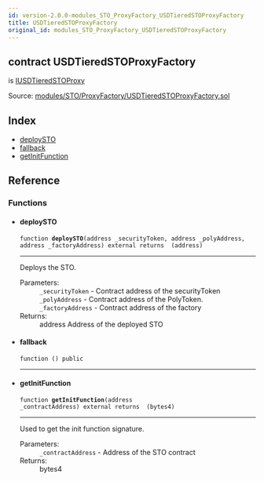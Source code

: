 ```yaml
---
id: version-2.0.0-modules_STO_ProxyFactory_USDTieredSTOProxyFactory
title: USDTieredSTOProxyFactory
original_id: modules_STO_ProxyFactory_USDTieredSTOProxyFactory
---
```


<div class="contract-doc"><div class="contract"><h2 class="contract-header"><span class="contract-kind">contract</span> USDTieredSTOProxyFactory</h2><p class="base-contracts"><span>is</span> <a href="interfaces_IUSDTieredSTOProxy.html">IUSDTieredSTOProxy</a></p><div class="source">Source: <a href="git+https://github.com/PolymathNetwork/polymath-core/blob/v1.4.0/contracts/modules/STO/ProxyFactory/USDTieredSTOProxyFactory.sol" target="_blank">modules/STO/ProxyFactory/USDTieredSTOProxyFactory.sol</a></div></div><div class="index"><h2>Index</h2><ul><li><a href="modules_STO_ProxyFactory_USDTieredSTOProxyFactory.html#deploySTO">deploySTO</a></li><li><a href="modules_STO_ProxyFactory_USDTieredSTOProxyFactory.html#">fallback</a></li><li><a href="modules_STO_ProxyFactory_USDTieredSTOProxyFactory.html#getInitFunction">getInitFunction</a></li></ul></div><div class="reference"><h2>Reference</h2><div class="functions"><h3>Functions</h3><ul><li><div class="item function"><span id="deploySTO" class="anchor-marker"></span><h4 class="name">deploySTO</h4><div class="body"><code class="signature">function <strong>deploySTO</strong><span>(address _securityToken, address _polyAddress, address _factoryAddress) </span><span>external </span><span>returns  (address) </span></code><hr/><div class="description"><p>Deploys the STO.</p></div><dl><dt><span class="label-parameters">Parameters:</span></dt><dd><div><code>_securityToken</code> - Contract address of the securityToken</div><div><code>_polyAddress</code> - Contract address of the PolyToken.</div><div><code>_factoryAddress</code> - Contract address of the factory</div></dd><dt><span class="label-return">Returns:</span></dt><dd>address Address of the deployed STO</dd></dl></div></div></li><li><div class="item function"><span id="fallback" class="anchor-marker"></span><h4 class="name">fallback</h4><div class="body"><code class="signature">function <strong></strong><span>() </span><span>public </span></code><hr/></div></div></li><li><div class="item function"><span id="getInitFunction" class="anchor-marker"></span><h4 class="name">getInitFunction</h4><div class="body"><code class="signature">function <strong>getInitFunction</strong><span>(address _contractAddress) </span><span>external </span><span>returns  (bytes4) </span></code><hr/><div class="description"><p>Used to get the init function signature.</p></div><dl><dt><span class="label-parameters">Parameters:</span></dt><dd><div><code>_contractAddress</code> - Address of the STO contract</div></dd><dt><span class="label-return">Returns:</span></dt><dd>bytes4</dd></dl></div></div></li></ul></div></div></div>
